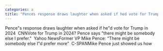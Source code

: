 ```yaml
---
categories: a
title: "Pences response draws laughter when asked if hed vote for Trump in 2024  CNN"
---
```

Pence"s response draws laughter when asked if he"d vote for Trump in 2024&nbsp;&nbsp;CNNVote for Trump in 2024? Pence says "there might be somebody else I prefer."&nbsp;&nbsp;Yahoo NewsFormer VP Mike Pence: “There might be somebody else I"d prefer more”&nbsp;&nbsp;C-SPANMike Pence just showed us how